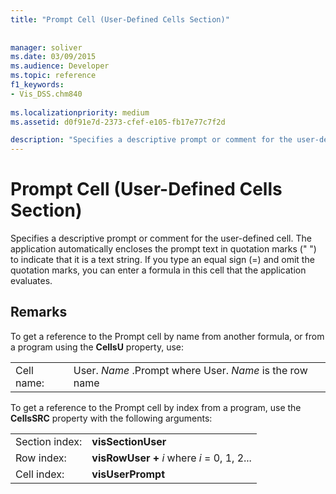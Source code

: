 ```yaml
---
title: "Prompt Cell (User-Defined Cells Section)"
 
 
manager: soliver
ms.date: 03/09/2015
ms.audience: Developer
ms.topic: reference
f1_keywords:
- Vis_DSS.chm840
 
ms.localizationpriority: medium
ms.assetid: d0f91e7d-2373-cfef-e105-fb17e77c7f2d

description: "Specifies a descriptive prompt or comment for the user-defined cell. The application automatically encloses the prompt text in quotation marks () to indicate that it is a text string. If you type an equal sign (=) and omit the quotation marks, you can enter a formula in this cell that the application evaluates."
---
```


# Prompt Cell (User-Defined Cells Section)

Specifies a descriptive prompt or comment for the user-defined cell. The application automatically encloses the prompt text in quotation marks (" ") to indicate that it is a text string. If you type an equal sign (=) and omit the quotation marks, you can enter a formula in this cell that the application evaluates.
  
## Remarks

To get a reference to the Prompt cell by name from another formula, or from a program using the **CellsU** property, use: 
  
|||
|:-----|:-----|
| Cell name:  <br/> | User.  *Name*  .Prompt            where User.  *Name*  is the row name  <br/> |
   
To get a reference to the Prompt cell by index from a program, use the **CellsSRC** property with the following arguments: 
  
|||
|:-----|:-----|
| Section index:  <br/> |**visSectionUser** <br/> |
| Row index:  <br/> |**visRowUser +** *i*            where  *i*  = 0, 1, 2...  <br/> |
| Cell index:  <br/> |**visUserPrompt** <br/> |
   

